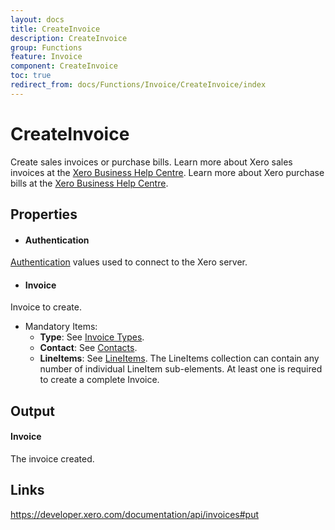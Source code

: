 ```yaml
---
layout: docs
title: CreateInvoice
description: CreateInvoice
group: Functions
feature: Invoice
component: CreateInvoice
toc: true
redirect_from: docs/Functions/Invoice/CreateInvoice/index
---
```

CreateInvoice
============

Create sales invoices or purchase bills. Learn more about Xero sales invoices at the [Xero Business Help Centre](https://help.xero.com/int/Invoices-Sales). Learn more about Xero purchase bills at the [Xero Business Help Centre](https://help.xero.com/int/Payments_Bills).


Properties
----------

- #### Authentication
[Authentication](../../../Common/Authentication/Index.md) values used to connect to the Xero server.
- #### Invoice
Invoice to create.
- Mandatory Items:
     - **Type**: See [Invoice Types](https://developer.xero.com/documentation/api/types#InvoiceTypes).
     - **Contact**: See [Contacts](https://developer.xero.com/documentation/api/contacts#).
     - **LineItems**: See [LineItems](https://developer.xero.com/documentation/api/invoices#LineItemsPOST). The LineItems collection can contain any number of individual LineItem sub-elements. At least one is required to create a complete Invoice.


Output
-----
#### Invoice
The invoice created.

Links
-----

https://developer.xero.com/documentation/api/invoices#put
